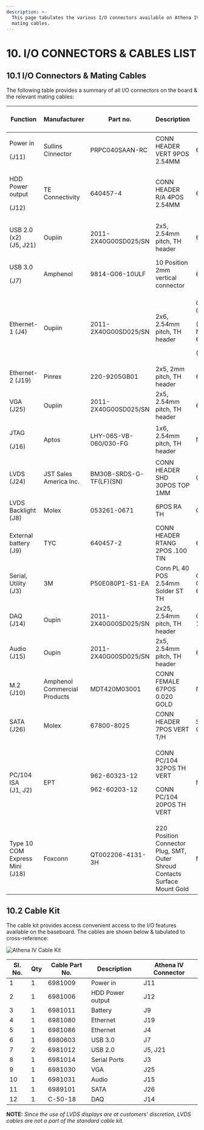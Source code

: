 ```yaml
---
description: >-
  This page tabulates the various I/O connectors available on Athena IV & their
  mating cables.
---
```


# 10. I/O CONNECTORS & CABLES LIST

## 10.1 I/O Connectors & Mating Cables

The following table provides a summary of all I/O connectors on the board & the relevant mating cables:

| **Function**                        | **Manufacturer**             | **Part no.**                           | **Description**                                                            | **DSC Mating Cable**                                       |
| ----------------------------------- | ---------------------------- | -------------------------------------- | -------------------------------------------------------------------------- | ---------------------------------------------------------- |
| <p>Power in</p><p>(J11)</p>         | Sullins Cinnector            | PRPC040SAAN-RC                         | CONN HEADER VERT 9POS 2.54MM                                               | 6981009                                                    |
| <p>HDD Power output</p><p>(J12)</p> | TE Connectivity              | 640457-4                               | CONN HEADER R/A 4POS 2.54MM                                                | 6981006                                                    |
| <p>USB 2.0 (x2) <br>(J5, J21)</p>   | Oupiin                       | 2011-2X40G00SD025/SN                   | 2x5, 2.54mm pitch, TH header                                               | 6981012                                                    |
| <p>USB 3.0</p><p>(J7)</p>           | Amphenol                     | 9814-G06-10ULF                         | 10 Position 2mm vertical connector                                         | 6980603                                                    |
| Ethernet-1 (J4)                     | Oupiin                       | 2011-2X40G00SD025/SN                   | 2x6, 2.54mm pitch, TH header                                               | <p>C-PRZ-02</p><p>(100 Mbps) or 6981086</p><p>(1 Gbps)</p> |
| Ethernet-2 (J19)                    | Pinrex                       | 220-9205GB01                           | 2x5, 2mm pitch, TH header                                                  | 6981080                                                    |
| VGA (J25)                           | Oupiin                       | 2011-2X40G00SD025/SN                   | 2x5, 2.54mm pitch, TH header                                               | 6981030                                                    |
| <p>JTAG</p><p>(J16)</p>             | Aptos                        | LHY-06S-VB-060/030-FG                  | 1x6, 2.54mm pitch, TH header                                               | NA                                                         |
| LVDS (J24)                          | JST Sales America Inc.       | BM30B-SRDS-G-TF(LF)(SN)                | CONN HEADER SHD 30POS TOP 1MM                                              | Custom                                                     |
| LVDS Backlight (J8)                 | Molex                        | 053261-0671                            | 6POS RA TH                                                                 | Custom                                                     |
| External battery (J9)               | TYC                          | 640457-2                               | CONN HEADER RTANG 2POS .100 TIN                                            | 6981011                                                    |
| Serial, Utility (J3)                | 3M                           | P50E080P1-S1-EA                        | Conn PL 40 POS 2.54mm Solder ST TH                                         | C-PRZ-01 or 6981014                                        |
| DAQ (J14)                           | Oupin                        | 2011-2X40G00SD025/SN                   | 2x25, 2.54mm pitch, TH header                                              | C-50-18                                                    |
| Audio (J15)                         | Oupin                        | 2011-2X40G00SD025/SN                   | 2x5, 2.54mm pitch, TH header                                               | 6981031                                                    |
| M.2 (J10)                           | Amphenol Commercial Products | MDT420M03001                           | CONN FEMALE 67POS 0.020 GOLD                                               | NA                                                         |
| SATA (J26)                          | Molex                        | 67800-8025                             | CONN HEADER 7POS VERT T/H                                                  | Standard Cable                                             |
| <p>PC/104 ISA<br>(J1, J2)</p>       | EPT                          | <p>962-60323-12</p><p>962-60203-12</p> | <p>CONN PC/104 32POS TH VERT</p><p>CONN PC/104 20POS TH VERT</p>           | NA                                                         |
| Type 10 COM Express Mini (J18)      | Foxconn                      | QT002206-4131-3H                       | 220 Position Connector Plug, SMT, Outer Shroud Contacts Surface Mount Gold | NA                                                         |

## 10.2 Cable Kit

The cable kit provides access convenient access to the I/O features available on the baseboard. The cables are shown below & tabulated to cross-reference:

![Athena IV Cable Kit](broken-reference)

| Sl. No. | Qty | Cable Part No. | Description      | Athena IV Connector |
| ------- | --- | -------------- | ---------------- | ------------------- |
| 1       | 1   | 6981009        | Power in         | J11                 |
| 2       | 1   | 6981006        | HDD Power output | J12                 |
| 3       | 1   | 6981011        | Battery          | J9                  |
| 4       | 1   | 6981080        | Ethernet         | J19                 |
| 5       | 1   | 6981086        | Ethernet         | J4                  |
| 6       | 1   | 6980603        | USB 3.0          | J7                  |
| 7       | 2   | 6981012        | USB 2.0          | J5, J21             |
| 8       | 1   | 6981014        | Serial Ports     | J3                  |
| 9       | 1   | 6981030        | VGA              | J25                 |
| 10      | 1   | 6981031        | Audio            | J15                 |
| 11      | 1   | 6989101        | SATA             | J26                 |
| 12      | 1   | C-50-18        | DAQ              | J14                 |

**NOTE:** _Since the use of LVDS displays are at customers' discretion, LVDS cables are not a part of the standard cable kit._
